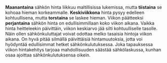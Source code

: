 **Maanantaina** sähkön hinta liikkuu maltillisissa lukemissa, mutta **tiistaina** se kohoaa hieman korkeammalle. **Keskiviikkona** hinta pysyy edelleen kohtuullisena, mutta **torstaina** se laskee hieman. Viikon päätteeksi **perjantaina** sähkön hinta on edullisimmillaan koko viikon aikana. Vaikka hinta heitteleekin päivittäin, viikon keskiarvo jää silti kohtuulliselle tasolle. Näin ollen sähkönkuluttajat voivat odottaa melko tasaisia hintoja viikon aikana. On hyvä pitää silmällä päivittäisiä hintamuutoksia, jotta voi hyödyntää edullisimmat hetket sähkönkulutuksessa. Joka tapauksessa viikon hintakehitys tarjoaa mahdollisuuden säästää sähkölaskussa, kunhan osaa ajoittaa sähkönkulutuksensa oikein.